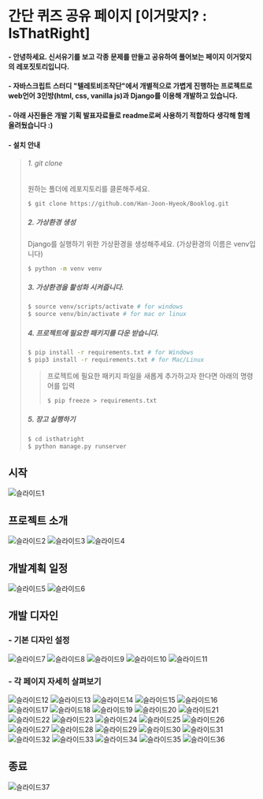 # 간단 퀴즈 공유 페이지 [이거맞지? : IsThatRight]
#### - 안녕하세요. 신서유기를 보고 각종 문제를 만들고 공유하여 풀어보는 페이지 이거맞지의 레포짓토리입니다.
#### - 자바스크립트 스터디 "텔레토비조작단"에서 개별적으로 가볍게 진행하는 프로젝트로 web언어 3인방(html, css, vanilla js)과 Django를 이용해 개발하고 있습니다.
#### - 아래 사진들은 개발 기획 발표자료들로 readme로써 사용하기 적합하다 생각해 함께 올려뒀습니다 :)
#### - 설치 안내
> ###### 1. git clone
> 
> 원하는 폴더에 레포지토리를 클론해주세요.
> 
> ```bash
> $ git clone https://github.com/Han-Joon-Hyeok/Booklog.git
> ```
>     
>
>  ##### 2. 가상환경 생성
>
>  Django를 실행하기 위한 가상환경을 생성해주세요. (가상환경의 이름은 venv입니다)
>
>  ```bash
>  $ python -m venv venv
>  ```
>
>
>  ##### 3. 가상환경을 활성화 시켜줍니다.
>
>  ```bash
>  $ source venv/scripts/activate # for windows
>  $ source venv/bin/activate # for mac or linux
>  ```
>
>  ##### 4. 프로젝트에 필요한 패키지를 다운 받습니다.
>
>  ```bash
>  $ pip install -r requirements.txt # for Windows
>  $ pip3 install -r requirements.txt # for Mac/Linux
>  ```
>
>  > 프로젝트에 필요한 패키지 파일을 새롭게 추가하고자 한다면 아래의 명령어를 입력
>  >
>  >```bash
>  >$ pip freeze > requirements.txt
>  >```
> 
>  ##### 5. 장고 실행하기
>  ```bash
>  $ cd isthatright
>  $ python manage.py runserver
>  ```

## 시작
![슬라이드1](https://user-images.githubusercontent.com/48820696/148493679-b0178cf1-b147-4540-b60e-2892021f192f.PNG)

## 프로젝트 소개
![슬라이드2](https://user-images.githubusercontent.com/48820696/148493680-d4888c08-6622-4bfc-a9a1-6b3569c38ce1.PNG)
![슬라이드3](https://user-images.githubusercontent.com/48820696/148493682-9b4270de-4f34-4871-931d-84f0bc4a620d.PNG)
![슬라이드4](https://user-images.githubusercontent.com/48820696/148493685-76fe8975-3872-499a-9f7e-706dacd251fc.PNG)

## 개발계획 일정
![슬라이드5](https://user-images.githubusercontent.com/48820696/148493689-ed62736c-61b9-4c4a-b819-d89da196883e.PNG)
![슬라이드6](https://user-images.githubusercontent.com/48820696/148493691-16342ba2-3e54-47e9-b04e-0a1b15b87489.PNG)

## 개발 디자인 
### - 기본 디자인 설정
![슬라이드7](https://user-images.githubusercontent.com/48820696/148493693-3c30b8c4-fc74-470d-8891-f572484b4750.PNG)
![슬라이드8](https://user-images.githubusercontent.com/48820696/148493696-955f5656-ee96-4ef9-8ab1-c49e12ea2f89.PNG)
![슬라이드9](https://user-images.githubusercontent.com/48820696/148493627-aeb0c9c3-da2a-4ff3-8ac1-1fdec7c3e41f.PNG)
![슬라이드10](https://user-images.githubusercontent.com/48820696/148493629-57a62c8f-d281-4f70-89c8-9ef9fab25750.PNG)
![슬라이드11](https://user-images.githubusercontent.com/48820696/148493631-ce9e99a9-5b53-40b9-9b6d-52a0b90cc50d.PNG)

### - 각 페이지 자세히 살펴보기
![슬라이드12](https://user-images.githubusercontent.com/48820696/148493633-0126c047-152a-40f5-b2c2-6f37ddae43f1.PNG)
![슬라이드13](https://user-images.githubusercontent.com/48820696/148493634-908a9a73-f3ef-4b3f-a2f0-ba809baed4ce.PNG)
![슬라이드14](https://user-images.githubusercontent.com/48820696/148493636-3867e302-cef8-42bb-9762-01a23c121197.PNG)
![슬라이드15](https://user-images.githubusercontent.com/48820696/148493639-6e023c19-df7d-4d69-8f0f-81930266013e.PNG)
![슬라이드16](https://user-images.githubusercontent.com/48820696/148493642-8d5582fe-418c-44fb-8f9e-3431f36558dc.PNG)
![슬라이드17](https://user-images.githubusercontent.com/48820696/148493643-da3d2cb3-2b27-430e-a59e-9745e076bbe6.PNG)
![슬라이드18](https://user-images.githubusercontent.com/48820696/148493645-b9285b21-035d-4894-8996-263173602b25.PNG)
![슬라이드19](https://user-images.githubusercontent.com/48820696/148493647-6bc905bc-2c33-4a7c-8bc0-06d105e0617a.PNG)
![슬라이드20](https://user-images.githubusercontent.com/48820696/148493648-e9bbfce7-6b6a-481b-ba09-d43d2277bfc2.PNG)
![슬라이드21](https://user-images.githubusercontent.com/48820696/148493650-538875ed-d616-4268-a9da-d2e798f53eed.PNG)
![슬라이드22](https://user-images.githubusercontent.com/48820696/148493651-3f6f0202-3644-499e-8189-a9a7c84deaa2.PNG)
![슬라이드23](https://user-images.githubusercontent.com/48820696/148493653-c18f4a1b-b8ab-445b-973c-0945add07eab.PNG)
![슬라이드24](https://user-images.githubusercontent.com/48820696/148493654-b2011ac1-7678-4226-b9cb-b77830d70d67.PNG)
![슬라이드25](https://user-images.githubusercontent.com/48820696/148493655-6d126425-5ea6-4afa-be78-0f481cfa2fe1.PNG)
![슬라이드26](https://user-images.githubusercontent.com/48820696/148493656-e36ca31a-8462-473c-a8a3-95a309b5bb81.PNG)
![슬라이드27](https://user-images.githubusercontent.com/48820696/148493657-f3f4ac85-d8c4-4083-9fdf-d33b3641f31c.PNG)
![슬라이드28](https://user-images.githubusercontent.com/48820696/148493658-219dc0a7-14d0-4710-afbc-a962572dd272.PNG)
![슬라이드29](https://user-images.githubusercontent.com/48820696/148493660-01da154f-82ae-415f-9adb-c7026b868f5d.PNG)
![슬라이드30](https://user-images.githubusercontent.com/48820696/148493662-d941b9c1-6fef-456c-a0fc-bfec7f634465.PNG)
![슬라이드31](https://user-images.githubusercontent.com/48820696/148493664-d0ff72ca-063a-465f-9ce3-30cbad7396c4.PNG)
![슬라이드32](https://user-images.githubusercontent.com/48820696/148493665-26f77868-ed87-4935-a979-af8010eb695b.PNG)
![슬라이드33](https://user-images.githubusercontent.com/48820696/148493668-dd019af5-d467-4eb0-a5a2-6edd518b2000.PNG)
![슬라이드34](https://user-images.githubusercontent.com/48820696/148493670-40d1bac9-c7ca-45c3-9d64-0861d8b4dba5.PNG)
![슬라이드35](https://user-images.githubusercontent.com/48820696/148493672-16a69f5e-65e2-472b-8036-6f8a671e68e0.PNG)
![슬라이드36](https://user-images.githubusercontent.com/48820696/148493675-3f7ee462-a65e-4e4a-a4dc-e9eddc5d2ef8.PNG)

## 종료
![슬라이드37](https://user-images.githubusercontent.com/48820696/148493677-01f8af23-a068-44b4-8a28-63858693034b.PNG)
